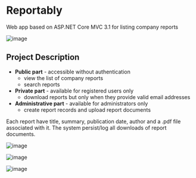 # Reportably
Web app based on ASP.NET Core MVC 3.1 for listing company reports

![image](https://user-images.githubusercontent.com/44443424/74246647-8c1ea480-4ced-11ea-849d-98a56432124f.png)

## Project Description

* **Public part** -  accessible without authentication
  - view the list of company reports
  - search reports
* **Private part** - available for registered users only
  - download reports but only when they provide valid email addresses
* **Administrative part** - available for administrators only
  - create report records and upload report documents

Each report have title, summary, publication date, author and a .pdf file associated with it.
The system persist/log all downloads of report documents. 
 
![image](https://user-images.githubusercontent.com/44443424/74248297-0bad7300-4cf0-11ea-859e-0ff0da00653d.png)

![image](https://user-images.githubusercontent.com/44443424/74248422-3ac3e480-4cf0-11ea-94db-02a935d77ffc.png)

![image](https://user-images.githubusercontent.com/44443424/74248537-68109280-4cf0-11ea-93e6-7784378b0367.png)


